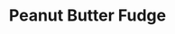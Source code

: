 ---
title: Peanut Butter Fudge
description:
tags: family dessert
source: Sue White
yield: 
ingredients: 
- 1 box confectioners sugar
- 1 stick of butter, melted
- 3 full Tbs peanut butter
instructions: 
- Combine all ingredients in a large bowl. Mix until you can form a ball (it will be hard to mix; better use your hands)
- Press the mixture in a pan
- Best to set aside for a few hours (ideally overnight) before serving
---
